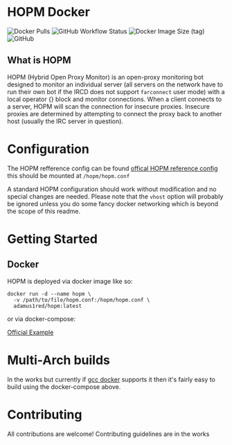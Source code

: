 # HOPM Docker
![Docker Pulls](https://img.shields.io/docker/pulls/adamus1red/hopm?style=for-the-badge)
![GitHub Workflow Status](https://img.shields.io/github/workflow/status/adamus1red/docker-hopm/Docker%20Publish?style=for-the-badge)
![Docker Image Size (tag)](https://img.shields.io/docker/image-size/adamus1red/hopm/latest?style=for-the-badge)
![GitHub](https://img.shields.io/github/license/adamus1red/docker-hopm?style=for-the-badge)
## What is HOPM
HOPM (Hybrid Open Proxy Monitor) is an open-proxy monitoring bot designed to
monitor an individual server (all servers on the network have to run their own
bot if the IRCD does not support `farconnect` user mode) with a local
operator {} block and monitor connections. When a client connects to a server,
HOPM will scan the connection for insecure proxies. Insecure proxies are
determined by attempting to connect the proxy back to another host (usually the
IRC server in question).

# Configuration

The HOPM refference config can be found [offical HOPM reference config](https://github.com/ircd-hybrid/hopm/blob/master/doc/reference.conf) this should be mounted at `/hopm/hopm.conf`

A standard HOPM configuration should work without modification and no special changes are needed. Please note that the `vhost` option will probably be ignored unless you do some fancy docker networking which is beyond the scope of this readme.

# Getting Started

## Docker

HOPM is deployed via docker image like so:

```
docker run -d --name hopm \
  -v /path/to/file/hopm.conf:/hopm/hopm.conf \
  adamus1red/hopm:latest
```

or via docker-compose:

[Official Example](https://github.com/adamus1red/docker-hopm/blob/main/docker-compose.yml)

# Multi-Arch builds

In the works but currently if [gcc docker](https://hub.docker.com/_/gcc) supports it then it's fairly easy to build using the docker-compose above.

# Contributing

All contributions are welcome! Contributing guidelines are in the works

